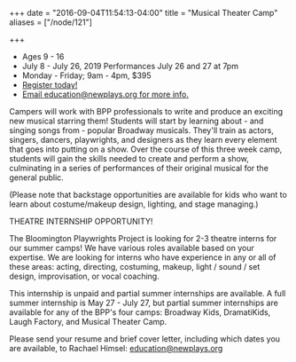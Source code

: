 +++
date = "2016-09-04T11:54:13-04:00"
title = "Musical Theater Camp"
aliases = ["/node/121"]

+++

* Ages 9 - 16
* July 8 - July 26, 2019 Performances July 26 and 27 at 7pm
* Monday - Friday; 9am - 4pm, $395
* [Register today!](https://ivytechbloomington.augusoft.net/index.cfm?method=ClassListing.ClassListingDisplay&int_category_id=6&int_sub_category_id=27&int_catalog_id=)
* [Email education@newplays.org for more info.](mailto:education@newplays.org)

Campers will work with BPP professionals to write and produce an exciting new musical starring them! Students will start by learning about - and singing songs from - popular Broadway musicals. They'll train as actors, singers, dancers, playwrights, and designers as they learn every element that goes into putting on a show. Over the course of this three week camp, students will gain the skills needed to create and perform a show, culminating in a series of performances of their original musical for the general public.

(Please note that backstage opportunities are available for kids who want to learn about costume/makeup design, lighting, and stage managing.)


THEATRE INTERNSHIP OPPORTUNITY!

The Bloomington Playwrights Project is looking for 2-3 theatre interns for our summer camps! We have various roles available based on your expertise. We are looking for interns who have experience in any or all of these areas: acting, directing, costuming, makeup, light / sound / set design, improvisation, or vocal coaching.

This internship is unpaid and partial summer internships are available. A full summer internship is May 27 - July 27, but partial summer internships are available for any of the BPP's four camps: Broadway Kids, DramatiKids, Laugh Factory, and Musical Theater Camp.

Please send your resume and brief cover letter, including which dates you are available, to Rachael Himsel: [education@newplays.org](mailto:education@newplays.org)

